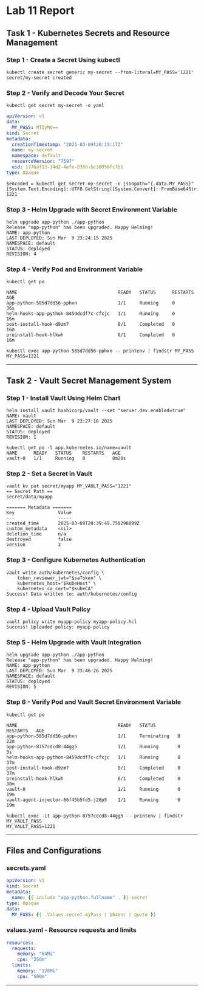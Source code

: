 # Lab 11 Report

## Task 1 - Kubernetes Secrets and Resource Management

### Step 1 - Create a Secret Using kubectl
```
kubectl create secret generic my-secret --from-literal=MY_PASS='1221'
secret/my-secret created
```

### Step 2 - Verify and Decode Your Secret
```
kubectl get secret my-secret -o yaml
```
```yaml
apiVersion: v1
data:
  MY_PASS: MTIyMQ==
kind: Secret
metadata:
  creationTimestamp: "2025-03-09T20:19:17Z"
  name: my-secret
  namespace: default
  resourceVersion: "7597"
  uid: 1776af13-34d2-4efe-8366-bc30056fc7b5
type: Opaque
```
```
$encoded = kubectl get secret my-secret -o jsonpath="{.data.MY_PASS}"
[System.Text.Encoding]::UTF8.GetString([System.Convert]::FromBase64String($encoded))
1221
```

### Step 3 - Helm Upgrade with Secret Environment Variable
```
helm upgrade app-python ./app-python
Release "app-python" has been upgraded. Happy Helming!
NAME: app-python
LAST DEPLOYED: Sun Mar  9 23:24:15 2025
NAMESPACE: default
STATUS: deployed
REVISION: 4
```

### Step 4 - Verify Pod and Environment Variable
```
kubectl get po
```
```
NAME                                     READY   STATUS      RESTARTS   AGE
app-python-585d7dd56-pphxn               1/1     Running     0          36s
helm-hooks-app-python-8459dcdf7c-cfxjc   1/1     Running     0          16m
post-install-hook-d9zm7                  0/1     Completed   0          16m
preinstall-hook-hlkwh                    0/1     Completed   0          16m
```
```
kubectl exec app-python-585d7dd56-pphxn -- printenv | findstr MY_PASS
MY_PASS=1221
```

---

## Task 2 - Vault Secret Management System

### Step 1 - Install Vault Using Helm Chart
```
helm install vault hashicorp/vault --set "server.dev.enabled=true"
NAME: vault
LAST DEPLOYED: Sun Mar  9 23:27:16 2025
NAMESPACE: default
STATUS: deployed
REVISION: 1
```
```
kubectl get po -l app.kubernetes.io/name=vault
NAME      READY   STATUS    RESTARTS   AGE
vault-0   1/1     Running   0          8m20s
```

### Step 2 - Set a Secret in Vault
```
vault kv put secret/myapp MY_VAULT_PASS="1221"
== Secret Path ==
secret/data/myapp

======= Metadata =======
Key                Value
---                -----
created_time       2025-03-09T20:39:49.758298899Z
custom_metadata    <nil>
deletion_time      n/a
destroyed          false
version            3
```

### Step 3 - Configure Kubernetes Authentication
```
vault write auth/kubernetes/config \
    token_reviewer_jwt="$saToken" \
    kubernetes_host="$kubeHost" \
    kubernetes_ca_cert="$kubeCA"
Success! Data written to: auth/kubernetes/config
```

### Step 4 - Upload Vault Policy
```
vault policy write myapp-policy myapp-policy.hcl
Success! Uploaded policy: myapp-policy
```

### Step 5 - Helm Upgrade with Vault Integration
```
helm upgrade app-python ./app-python
Release "app-python" has been upgraded. Happy Helming!
NAME: app-python
LAST DEPLOYED: Sun Mar  9 23:46:26 2025
NAMESPACE: default
STATUS: deployed
REVISION: 5
```

### Step 6 - Verify Pod and Vault Secret Environment Variable
```
kubectl get po
```
```
NAME                                     READY   STATUS        RESTARTS   AGE
app-python-585d7dd56-pphxn               1/1     Terminating   0          22m
app-python-8757cdcd8-44gg5               1/1     Running       0          3s
helm-hooks-app-python-8459dcdf7c-cfxjc   1/1     Running       0          37m
post-install-hook-d9zm7                  0/1     Completed     0          37m
preinstall-hook-hlkwh                    0/1     Completed     0          38m
vault-0                                  1/1     Running       0          19m
vault-agent-injector-66f45b5fd5-j28p5    1/1     Running       0          19m
```
```
kubectl exec -it app-python-8757cdcd8-44gg5 -- printenv | findstr MY_VAULT_PASS
MY_VAULT_PASS=1221
```

---

## Files and Configurations

### secrets.yaml
```yaml
apiVersion: v1
kind: Secret
metadata:
  name: {{ include "app-python.fullname" . }}-secret
type: Opaque
data:
  MY_PASS: {{ .Values.secret.myPass | b64enc | quote }}
```

### values.yaml - Resource requests and limits
```yaml
resources:
  requests:
    memory: "64Mi"
    cpu: "250m"
  limits:
    memory: "128Mi"
    cpu: "500m"
```

---